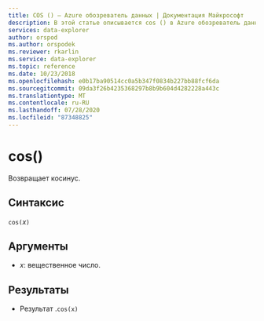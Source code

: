 ```yaml
---
title: COS () — Azure обозреватель данных | Документация Майкрософт
description: В этой статье описывается cos () в Azure обозреватель данных.
services: data-explorer
author: orspod
ms.author: orspodek
ms.reviewer: rkarlin
ms.service: data-explorer
ms.topic: reference
ms.date: 10/23/2018
ms.openlocfilehash: e0b17ba90514cc0a5b347f0834b227bb88fcf6da
ms.sourcegitcommit: 09da3f26b4235368297b8b9b604d4282228a443c
ms.translationtype: MT
ms.contentlocale: ru-RU
ms.lasthandoff: 07/28/2020
ms.locfileid: "87348825"
---
```

# <a name="cos"></a>cos()

Возвращает косинус.

## <a name="syntax"></a>Синтаксис

`cos(`*x*`)`

## <a name="arguments"></a>Аргументы

* *x*: вещественное число.

## <a name="returns"></a>Результаты

* Результат .`cos(x)`